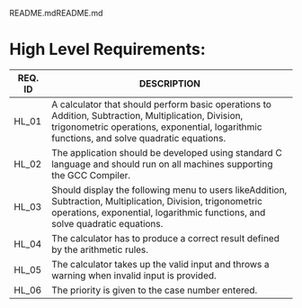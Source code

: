 README.mdREADME.md

# **High Level Requirements:**

| **REQ. ID** | **DESCRIPTION** |
| --- | --- |
| HL\_01 | A calculator that should perform basic operations to Addition, Subtraction, Multiplication, Division, trigonometric operations, exponential, logarithmic functions, and solve quadratic equations. |
| HL\_02 | The application should be developed using standard C language and should run on all machines supporting the GCC Compiler. |
| HL\_03 | Should display the following menu to users likeAddition, Subtraction, Multiplication, Division, trigonometric operations, exponential, logarithmic functions, and solve quadratic equations. |
| HL\_04 | The calculator has to produce a correct result defined by the arithmetic rules. |
| HL\_05 | The calculator takes up the valid input and throws a warning when invalid input is provided. |
| HL\_06 | The priority is given to the case number entered. |
